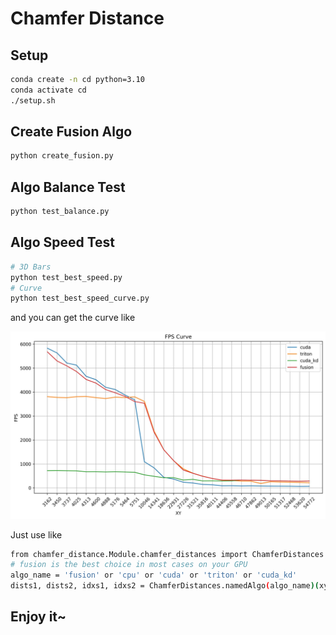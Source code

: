 # Chamfer Distance

## Setup

```bash
conda create -n cd python=3.10
conda activate cd
./setup.sh
```

## Create Fusion Algo

```bash
python create_fusion.py
```

## Algo Balance Test

```bash
python test_balance.py
```

## Algo Speed Test

```bash
# 3D Bars
python test_best_speed.py
# Curve
python test_best_speed_curve.py
```

and you can get the curve like

![Algo FPS Curve](./asset/algo_fps_curve.jpg)

Just use like

```bash
from chamfer_distance.Module.chamfer_distances import ChamferDistances
# fusion is the best choice in most cases on your GPU
algo_name = 'fusion' or 'cpu' or 'cuda' or 'triton' or 'cuda_kd'
dists1, dists2, idxs1, idxs2 = ChamferDistances.namedAlgo(algo_name)(xyz1, xyz2)
```

## Enjoy it~
